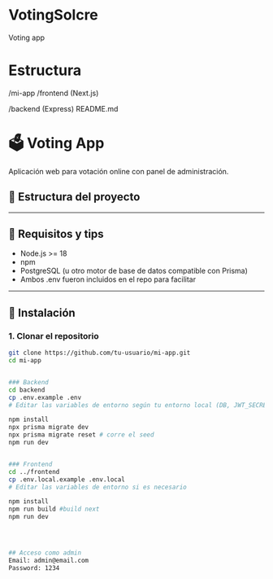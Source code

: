 # VotingSolcre

Voting app

# Estructura

/mi-app
/frontend (Next.js)

/backend (Express)
README.md

# 🗳️ Voting App

Aplicación web para votación online con panel de administración.

## 📁 Estructura del proyecto

---

## 🧰 Requisitos y tips

- Node.js >= 18
- npm
- PostgreSQL (u otro motor de base de datos compatible con Prisma)
- Ambos .env fueron incluidos en el repo para facilitar

---

## 🚀 Instalación

### 1. Clonar el repositorio

```bash
git clone https://github.com/tu-usuario/mi-app.git
cd mi-app


### Backend
cd backend
cp .env.example .env
# Editar las variables de entorno según tu entorno local (DB, JWT_SECRET, etc.)

npm install
npx prisma migrate dev
npx prisma migrate reset # corre el seed
npm run dev


### Frontend
cd ../frontend
cp .env.local.example .env.local
# Editar las variables de entorno si es necesario 

npm install
npm run build #build next
npm run dev




## Acceso como admin
Email: admin@email.com
Password: 1234
```
